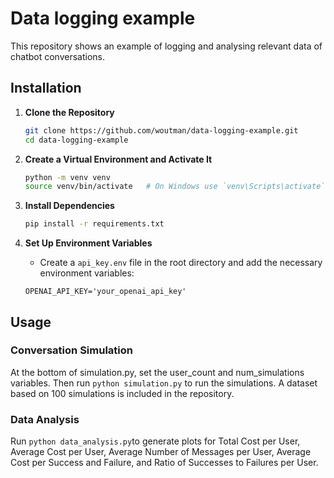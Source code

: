 # Data logging example
This repository shows an example of logging and analysing relevant data of chatbot conversations.

## Installation
1. **Clone the Repository**
   ```sh
   git clone https://github.com/woutman/data-logging-example.git
   cd data-logging-example
   ```

2. **Create a Virtual Environment and Activate It**
   ```sh
   python -m venv venv
   source venv/bin/activate   # On Windows use `venv\Scripts\activate`
   ```

3. **Install Dependencies**
   ```sh
   pip install -r requirements.txt
   ```

4. **Set Up Environment Variables**
   - Create a `api_key.env` file in the root directory and add the necessary environment variables:

   ```env
   OPENAI_API_KEY='your_openai_api_key'
   ```

## Usage

### Conversation Simulation
At the bottom of simulation.py, set the user_count and num_simulations variables. Then run ```python simulation.py``` to run the simulations.
A dataset based on 100 simulations is included in the repository.

### Data Analysis
Run ```python data_analysis.py```to generate plots for Total Cost per User, Average Cost per User, Average Number of Messages per User, Average Cost per Success and Failure, and Ratio of Successes to Failures per User.
